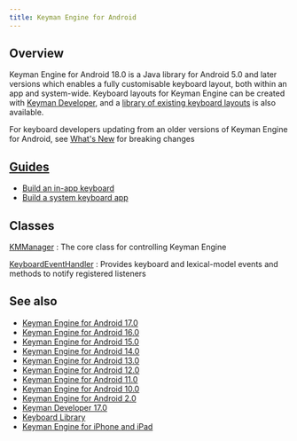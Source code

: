 ```yaml
---
title: Keyman Engine for Android
---
```


## Overview

Keyman Engine for Android 18.0 is a Java library for Android 5.0 and later versions which enables a fully customisable keyboard layout, both within an app and system-wide.
Keyboard layouts for Keyman Engine can be created with [Keyman Developer](/developer/17.0), and a [library of existing keyboard layouts](http://keyman.com/developer/keymanweb/keyboards)
is also available.</p>

For keyboard developers updating from an older versions of Keyman Engine for Android,
see [What's New](whatsnew) for breaking changes</a>

## [Guides](guides/)

* [Build an in-app keyboard](guides/in-app/)
* [Build a system keyboard app](guides/system-keyboard/)

## Classes

[KMManager](KMManager/)
: The core class for controlling Keyman Engine

[KeyboardEventHandler](KeyboardEventHandler/)
: Provides keyboard and lexical-model events and methods to notify registered listeners

## See also

* [Keyman Engine for Android 17.0](/developer/engine/android/17.0/)
* [Keyman Engine for Android 16.0](/developer/engine/android/16.0/)
* [Keyman Engine for Android 15.0](/developer/engine/android/15.0/)
* [Keyman Engine for Android 14.0](/developer/engine/android/14.0/)
* [Keyman Engine for Android 13.0](/developer/engine/android/13.0/)
* [Keyman Engine for Android 12.0](/developer/engine/android/12.0/)
* [Keyman Engine for Android 11.0](/developer/engine/android/11.0/)
* [Keyman Engine for Android 10.0](/developer/engine/android/10.0/)
* [Keyman Engine for Android 2.0](/developer/engine/android/2.0)
* [Keyman Developer 17.0](/developer/17.0/)
* [Keyboard Library](http://keyman.com/developer/keymanweb/keyboards)
* [Keyman Engine for iPhone and iPad](/developer/engine/iphone-and-ipad/current-version/)
